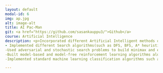 ```yaml
---
layout: default
modal-id: 6
img: ap.jpg
alt: image-alt
title: AI Pac-Man
git: <a href="https://github.com/sasankauppu3/">Github</a>
course: Artificial Intelligence
description: <p>Incorporated different Artificial Intelligent methods on the Pac-Man using Python on the Berkley course project. Different phases in the project are discussed as below: 
- Implemented different Search algorithms(such as DFS, BFS, A* heuristics etc) to help Pacman navigate in the maze.
-Used adversarial and stochastic search problems to build minimax and expectimax algorithms, as well as designing evaluation functions for Pacman to identify ghosts.
-Built model-based and model-free reinforcement learning algorithms along with Probabilistic inference in a hidden Markov model.
-Implemented standard machine learning classification algorithms such as Naive Bayes, Perceptron to implement a behavioral cloning Pacman agent.</p>

---
```

